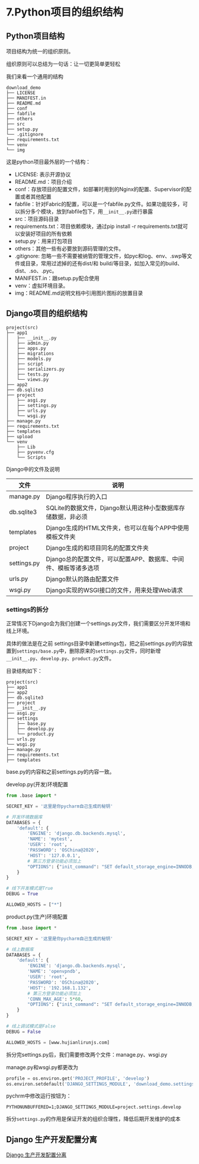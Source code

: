 # 7.Python项目的组织结构



## Python项目结构

项目结构为统一的组织原则。

组织原则可以总结为一句话：让一切更简单更轻松

我们来看一个通用的结构



```shell
download_demo
├── LICENSE
├── MANIFEST.in
├── README.md
├── conf
├── fabfile
├── others
├── src
├── setup.py
└── .gitignore
├── requirements.txt
└── venv
└── img
```


这是python项目最外层的一个结构：


- LICENSE: 表示开源协议
- README.md：项目介绍
- conf：存放项目的配置文件，如部署时用到的Nginx的配置、Supervisor的配置或者其他配置
- fabfile：针对Fabric的配置，可以是一个fabfile.py文件。如果功能较多，可以拆分多个模块，放到fabfile包下，用`__init__.py`进行暴露
- src：项目源码目录
- requirements.txt：项目依赖模块，通过pip install -r requirements.txt就可以安装好项目的所有依赖
- setup.py：用来打包项目
- others：其他一些有必要放到源码管理的文件。
- .gitignore: 忽略一些不需要被纳管的管理文件，如pyc和log、env、.swp等文件或目录，常用过滤掉的还有dist/和 build/等目录，如加入常见的build、dist、.so、.pyc。
- MANIFEST.in：跟setup.py配合使用
- venv：虚拟环境目录。
- img：README.md说明文档中引用图片图标的放置目录




## Django项目的组织结构

```shell
project(src)
├── app1
│   ├── __init__.py
│   ├── admin.py
│   ├── apps.py
│   ├── migrations
│   ├── models.py
│   ├── script
│   ├── serializers.py
│   ├── tests.py
│   └── views.py
├── app2
├── db.sqlite3
├── project
│   ├── asgi.py
│   ├── settings.py
│   ├── urls.py
│   └── wsgi.py
├── manage.py
├── requirements.txt
├── templates
├── upload
└── venv
    ├── Lib
    ├── pyvenv.cfg
    └── Scripts
```


Django中的文件及说明

|文件|说明|
|------|--------|
|manage.py|Django程序执行的入口|
|db.sqlite3|SQLite的数据文件，Django默认用这种小型数据库存储数据，非必须|
|templates|Django生成的HTML文件夹，也可以在每个APP中使用模板文件夹|
|project|Django生成的和项目同名的配置文件夹|
|settings.py|Django总的配置文件，可以配置APP、数据库、中间件、模板等诸多选项|
|urls.py|Django默认的路由配置文件|
|wsgi.py|Django实现的WSGI接口的文件，用来处理Web请求|



### settings的拆分


正常情况下Django会为我们创建一个settings.py文件，我们需要区分开发环境和线上环境。

具体的做法是在之前 settings目录中新建settings包，把之前settings.py的内容放置到`settings/base.py`中，删除原来的`settings.py`文件，同时新增`__init__.py`、`develop.py`、`product.py`文件。


目录结构如下：


```shell
project(src)
├── app1
├── app2
├── db.sqlite3
├── project
├── __init__.py
├── asgi.py
├── settings
│   ├── base.py
│   ├── develop.py
│   └── product.py
├── urls.py
└── wsgi.py
├── manage.py
├── requirements.txt
├── templates
```

base.py的内容和之前settings.py的内容一致。




develop.py(开发)环境配置


```python
from .base import *

SECRET_KEY = '这里是你pycharm自己生成的秘钥'

# 开发环境数据库
DATABASES = {
    'default': {
        'ENGINE': 'django.db.backends.mysql',
        'NAME': 'mytest',
        'USER': 'root',
        'PASSWORD': 'OSChina@2020',
        'HOST': '127.0.0.1',
        # 第三方登录功能必须加上
        "OPTIONS": {"init_command": "SET default_storage_engine=INNODB;"}
    }
}

# 线下开发模式是True
DEBUG = True

ALLOWED_HOSTS = ["*"]
```


product.py(生产)环境配置


```python
from .base import *

SECRET_KEY = '这里是你pycharm自己生成的秘钥'

# 线上数据库
DATABASES = {
    'default': {
        'ENGINE': 'django.db.backends.mysql',
        'NAME': 'openvpndb',
        'USER': 'root',
        'PASSWORD': 'OSChina@2020',
        'HOST': '192.168.1.132',
        # 第三方登录功能必须加上
        'CONN_MAX_AGE': 5*60,
        "OPTIONS": {"init_command": "SET default_storage_engine=INNODB;"}
    }
}

# 线上调试模式是False
DEBUG = False

ALLOWED_HOSTS = [www.hujianlirunjs.com]
```


拆分完settings.py后，我们需要修改两个文件：manage.py、wsgi.py



manage.py和wsgi.py都更改为

```python
profile = os.environ.get('PROJECT_PROFILE', 'develop')
os.environ.setdefault('DJANGO_SETTINGS_MODULE', 'download_demo.settings.{}'.format(profile))
```


pychrm中修改运行按钮为：

```shell
PYTHONUNBUFFERED=1;DJANGO_SETTINGS_MODULE=project.settings.develop
```



拆分`settings.py`的作用是保证开发的组织合理性，降低后期开发维护的成本






## Django 生产开发配置分离


[Django 生产开发配置分离](https://www.yuque.com/cuiliang0302/python/diu0vh)

